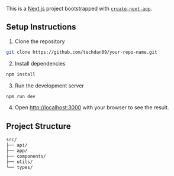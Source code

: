 This is a [Next.js](https://nextjs.org) project bootstrapped with [`create-next-app`](https://nextjs.org/docs/app/api-reference/cli/create-next-app).

## Setup Instructions

1. Clone the repository

```bash
git clone https://github.com/techdan09/your-repo-name.git
```

2. Install dependencies

```bash
npm install
```

3. Run the development server

```bash
npm run dev
```

4. Open [http://localhost:3000](http://localhost:3000) with your browser to see the result.

## Project Structure

```bash
src/
├── api/
├── app/
├── components/
├── utils/
└── types/
```

